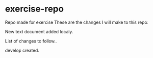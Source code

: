 # exercise-repo
Repo made for exercise 
These are the changes I will make to this repo:

New text document added localy.

List of changes to follow..

develop created.

